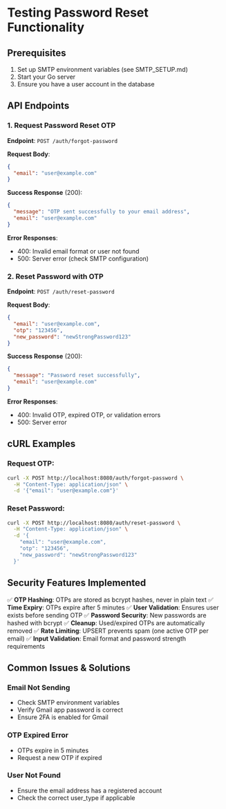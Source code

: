 # Testing Password Reset Functionality

## Prerequisites

1. Set up SMTP environment variables (see SMTP_SETUP.md)
2. Start your Go server
3. Ensure you have a user account in the database

## API Endpoints

### 1. Request Password Reset OTP

**Endpoint**: `POST /auth/forgot-password`

**Request Body**:
```json
{
  "email": "user@example.com"
}
```

**Success Response** (200):
```json
{
  "message": "OTP sent successfully to your email address",
  "email": "user@example.com"
}
```

**Error Responses**:
- 400: Invalid email format or user not found
- 500: Server error (check SMTP configuration)

### 2. Reset Password with OTP

**Endpoint**: `POST /auth/reset-password`

**Request Body**:
```json
{
  "email": "user@example.com",
  "otp": "123456",
  "new_password": "newStrongPassword123"
}
```

**Success Response** (200):
```json
{
  "message": "Password reset successfully",
  "email": "user@example.com"
}
```

**Error Responses**:
- 400: Invalid OTP, expired OTP, or validation errors
- 500: Server error

## cURL Examples

### Request OTP:
```bash
curl -X POST http://localhost:8080/auth/forgot-password \
  -H "Content-Type: application/json" \
  -d '{"email": "user@example.com"}'
```

### Reset Password:
```bash
curl -X POST http://localhost:8080/auth/reset-password \
  -H "Content-Type: application/json" \
  -d '{
    "email": "user@example.com",
    "otp": "123456",
    "new_password": "newStrongPassword123"
  }'
```

## Security Features Implemented

✅ **OTP Hashing**: OTPs are stored as bcrypt hashes, never in plain text
✅ **Time Expiry**: OTPs expire after 5 minutes
✅ **User Validation**: Ensures user exists before sending OTP
✅ **Password Security**: New passwords are hashed with bcrypt
✅ **Cleanup**: Used/expired OTPs are automatically removed
✅ **Rate Limiting**: UPSERT prevents spam (one active OTP per email)
✅ **Input Validation**: Email format and password strength requirements

## Common Issues & Solutions

### Email Not Sending
- Check SMTP environment variables
- Verify Gmail app password is correct
- Ensure 2FA is enabled for Gmail

### OTP Expired Error
- OTPs expire in 5 minutes
- Request a new OTP if expired

### User Not Found
- Ensure the email address has a registered account
- Check the correct user_type if applicable 